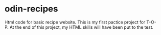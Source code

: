 # odin-recipes
Html code for basic recipe website.
This is my first pactice project for T-O-P.
At the end of this project, my HTML skills will have been put to the test.